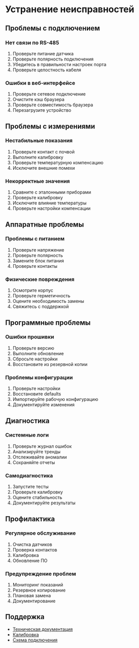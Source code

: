 # Устранение неисправностей

## Проблемы с подключением

### Нет связи по RS-485
1. Проверьте питание датчика
2. Проверьте полярность подключения
3. Убедитесь в правильности настроек порта
4. Проверьте целостность кабеля

### Ошибки в веб-интерфейсе
1. Проверьте сетевое подключение
2. Очистите кэш браузера
3. Проверьте совместимость браузера
4. Перезагрузите устройство

## Проблемы с измерениями

### Нестабильные показания
1. Проверьте контакт с почвой
2. Выполните калибровку
3. Проверьте температурную компенсацию
4. Исключите внешние помехи

### Некорректные значения
1. Сравните с эталонными приборами
2. Проверьте калибровку
3. Исключите влияние температуры
4. Проверьте настройки компенсации

## Аппаратные проблемы

### Проблемы с питанием
1. Проверьте напряжение
2. Проверьте полярность
3. Замените блок питания
4. Проверьте контакты

### Физические повреждения
1. Осмотрите корпус
2. Проверьте герметичность
3. Оцените необходимость замены
4. Свяжитесь с поддержкой

## Программные проблемы

### Ошибки прошивки
1. Проверьте версию
2. Выполните обновление
3. Сбросьте настройки
4. Восстановите из резервной копии

### Проблемы конфигурации
1. Проверьте настройки
2. Восстановите defaults
3. Импортируйте рабочую конфигурацию
4. Документируйте изменения

## Диагностика

### Системные логи
1. Проверьте журнал ошибок
2. Анализируйте тренды
3. Отслеживайте аномалии
4. Сохраняйте отчеты

### Самодиагностика
1. Запустите тесты
2. Проверьте калибровку
3. Оцените стабильность
4. Документируйте результаты

## Профилактика

### Регулярное обслуживание
1. Очистка датчиков
2. Проверка контактов
3. Калибровка
4. Обновление ПО

### Предупреждение проблем
1. Мониторинг показаний
2. Резервное копирование
3. Плановая замена
4. Документирование

## Поддержка
- [Техническая документация](TECHNICAL_DOCS.md)
- [Калибровка](CALIBRATION.md)
- [Схема подключения](WIRING_DIAGRAM.md) 